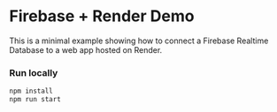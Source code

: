 # Firebase + Render Demo

This is a minimal example showing how to connect a Firebase Realtime Database to a web app hosted on Render.

### Run locally
```bash
npm install
npm run start
